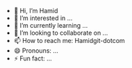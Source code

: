 - 👋 Hi, I’m Hamid
- 👀 I’m interested in ...
- 🌱 I’m currently learning ...
- 💞️ I’m looking to collaborate on ...
- 📫 How to reach me: Hamidgit-dotcom
- 😄 Pronouns: ...
- ⚡ Fun fact: ...

<!---
Hamidgit-dotcom/Hamidgit-dotcom is a ✨ special ✨ repository because its `README.md` (this file) appears on your GitHub profile.
You can click the Preview link to take a look at your changes.
--->
